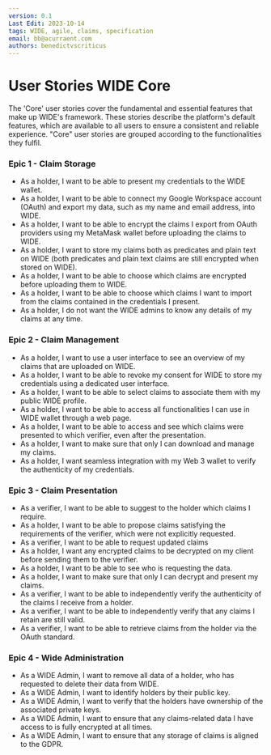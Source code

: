 ```yaml
---
version: 0.1
Last Edit: 2023-10-14
tags: WIDE, agile, claims, specification
email: bb@acurraent.com
authors: benedictvscriticus
---
```

# User Stories WIDE Core

The 'Core' user stories cover the fundamental and essential features that make up WIDE's framework. These stories describe the platform's default features, which are available to all users to ensure a consistent and reliable experience. "Core" user stories are grouped according to the functionalities they fulfil.

### Epic 1 - Claim Storage

- As a holder, I want to be able to present my credentials to the WIDE wallet.
- As a holder, I want to be able to connect my Google Workspace account (OAuth) and export my data, such as my name and email address, into WIDE.
- As a holder, I want to be able to encrypt the claims I export from OAuth providers using my MetaMask wallet before uploading the claims to WIDE.
- As a holder, I want to store my claims both as predicates and plain text on WIDE (both predicates and plain text claims are still encrypted when stored on WIDE).
- As a holder, I want to be able to choose which claims are encrypted before uploading them to WIDE.
- As a holder, I want to be able to choose which claims I want to import from the claims contained in the credentials I present.
- As a holder, I do not want the WIDE admins to know any details of my claims at any time.

### Epic 2 - Claim Management

- As a holder, I want to use a user interface to see an overview of my claims that are uploaded on WIDE.
- As a holder, I want to be able to revoke my consent for WIDE to store my credentials using a dedicated user interface.
- As a holder, I want to be able to select claims to associate them with my public WIDE profile.
- As a holder, I want to be able to access all functionalities I can use in WIDE wallet through a web page.
- As a holder, I want to be able to access and see which claims were presented to which verifier, even after the presentation.
- As a holder, I want to make sure that only I can download and manage my claims.
- As a holder, I want seamless integration with my Web 3 wallet to verify the authenticity of my credentials.

### Epic 3 - Claim Presentation

- As a verifier, I want to be able to suggest to the holder which claims I require.
- As a holder, I want to be able to propose claims satisfying the requirements of the verifier, which were not explicitly requested.
- As a verifier, I want to be able to request updated claims
- As a holder, I want any encrypted claims to be decrypted on my client before sending them to the verifier.
- As a holder, I want to be able to see who is requesting the data.
- As a holder, I want to make sure that only I can decrypt and present my claims.
- As a verifier, I want to be able to independently verify the authenticity of the claims I receive from a holder.
- As a verifier, I want to be able to independently verify that any claims I retain are still valid.
- As a verifier, I want to be able to retrieve claims from the holder via the OAuth standard.

### Epic 4 - Wide Administration

- As a WIDE Admin, I want to remove all data of a holder, who has requested to delete their data from WIDE.
- As a WIDE Admin, I want to identify holders by their public key.
- As a WIDE Admin, I want to verify that the holders have ownership of the associated private keys.
- As a WIDE Admin, I want to ensure that any claims-related data I have access to is fully encrypted at all times.
- As a WIDE Admin, I want to ensure that any storage of claims is aligned to the GDPR.
